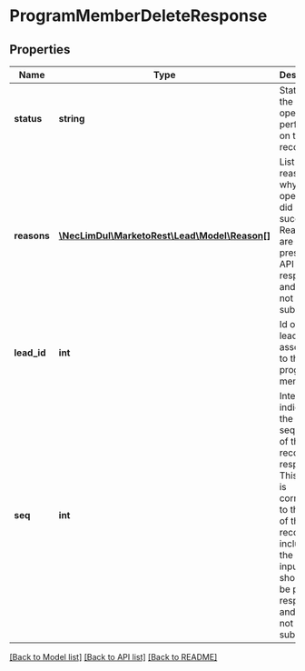 # ProgramMemberDeleteResponse

## Properties

Name | Type | Description | Notes
------------ | ------------- | ------------- | -------------
**status** | **string** | Status of the operation performed on the record |
**reasons** | [**\NecLimDul\MarketoRest\Lead\Model\Reason[]**](Reason.md) | List of reasons why an operation did not succeed.  Reasons are only present in API responses and should not be submitted | [optional]
**lead_id** | **int** | Id of the lead associated to the program member |
**seq** | **int** | Integer indicating the sequence of the record in response.  This value is correlated to the order of the records included in the request input.  Seq should only be part of responses and should not be submitted. |

[[Back to Model list]](../../README.md#models) [[Back to API list]](../../README.md#endpoints) [[Back to README]](../../README.md)
